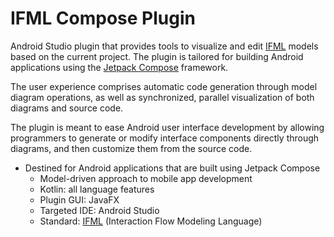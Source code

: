 # IFML Compose Plugin

Android Studio plugin that provides tools to visualize and edit [IFML](https://www.ifml.org/) models based on the current project. The plugin is tailored for building Android applications using the [Jetpack Compose](https://developer.android.com/jetpack/compose/documentation) framework.

The user experience comprises automatic code generation through model diagram operations, as well as synchronized, parallel visualization of both diagrams and source code.

The plugin is meant to ease Android user interface development by allowing programmers to generate or modify interface components directly through diagrams, and then customize them from the source code.

- Destined for Android applications that are built using Jetpack Compose
  - Model-driven approach to mobile app development
  - Kotlin: all language features
  - Plugin GUI: JavaFX
  - Targeted IDE: Android Studio
  - Standard: [IFML](https://www.ifml.org/) (Interaction Flow Modeling Language)
 
